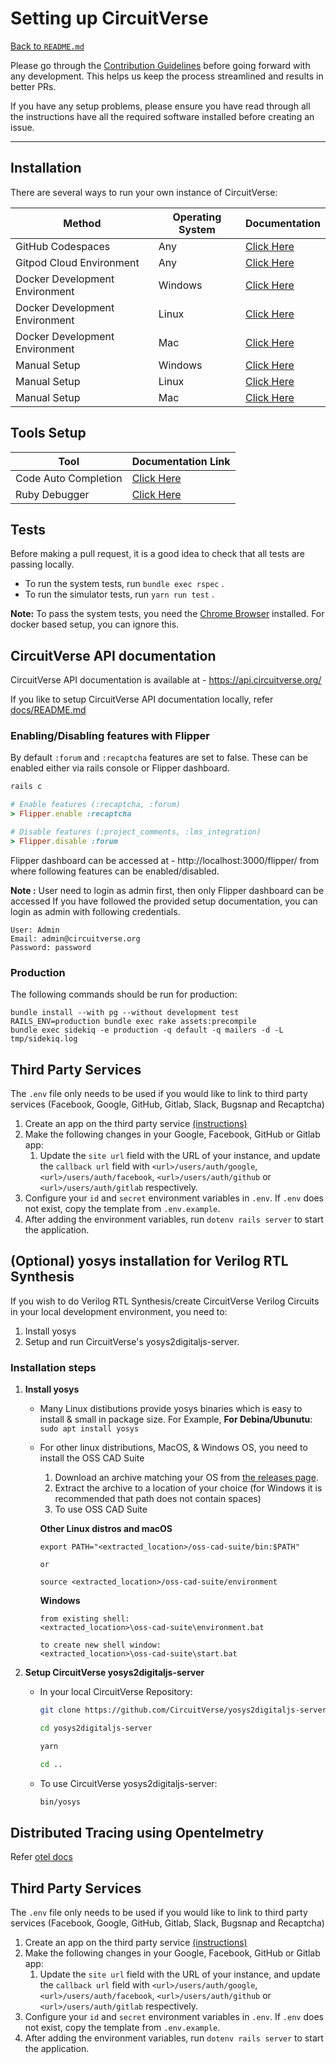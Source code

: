 # Setting up CircuitVerse
[Back to `README.md`](README.md)

Please go through the [Contribution Guidelines](CONTRIBUTING.md) before going forward with any development. This helps us keep the process streamlined and results in better PRs.

If you have any setup problems, please ensure you have read through all the instructions have all the required software installed before creating an issue.

---

## Installation
There are several ways to run your own instance of CircuitVerse:

| Method | Operating System | Documentation |
| --- | --- | --- |
| GitHub Codespaces | Any | [Click Here](https://github.com/CircuitVerse/CircuitVerse/tree/master/installation_docs/remote_development.md#github-codespaces) |
| Gitpod Cloud Environment | Any | [Click Here](https://github.com/CircuitVerse/CircuitVerse/tree/master/installation_docs/remote_development.md#gitpod-cloud-environment) |
| Docker Development Environment | Windows | [Click Here](https://github.com/CircuitVerse/CircuitVerse/tree/master/installation_docs/docker.md#windows) |
| Docker Development Environment | Linux | [Click Here](https://github.com/CircuitVerse/CircuitVerse/tree/master/installation_docs/docker.md#linux) |
| Docker Development Environment | Mac | [Click Here](https://github.com/CircuitVerse/CircuitVerse/tree/master/installation_docs/docker.md#macos) |
| Manual Setup | Windows | [Click Here](https://github.com/CircuitVerse/CircuitVerse/tree/master/installation_docs/manual/windows.md) |
| Manual Setup | Linux | [Click Here](https://github.com/CircuitVerse/CircuitVerse/tree/master/installation_docs/manual/linux.md) |
| Manual Setup | Mac | [Click Here](https://github.com/CircuitVerse/CircuitVerse/tree/master/installation_docs/manual/mac.md) |

## Tools Setup
| Tool | Documentation Link |
| --- | --- |
| Code Auto Completion | [Click Here](https://github.com/CircuitVerse/CircuitVerse/blob/master/LSP-SETUP.MD) |
| Ruby Debugger | [Click Here](https://github.com/CircuitVerse/CircuitVerse/blob/master/DEBUGGER-SETUP.md) |

## Tests
Before making a pull request, it is a good idea to check that all tests are passing locally.

- To run the system tests, run `bundle exec rspec` .
- To run the simulator tests, run `yarn run test` .

**Note:** To pass the system tests, you need the [Chrome Browser](https://www.google.com/chrome/) installed. For docker based setup, you can ignore this.


## CircuitVerse API documentation
CircuitVerse API documentation is available at - https://api.circuitverse.org/

If you like to setup CircuitVerse API documentation locally, refer [docs/README.md](docs/README.md)


### Enabling/Disabling features with Flipper 
By default `:forum` and `:recaptcha` features are set to false. These can be enabled either via rails console or Flipper dashboard.
```ruby
rails c

# Enable features (:recaptcha, :forum)
> Flipper.enable :recaptcha

# Disable features (:project_comments, :lms_integration)
> Flipper.disable :forum
```
Flipper dashboard can be accessed at - http://localhost:3000/flipper/ from where following features can be enabled/disabled.

**Note :** User need to login as admin first, then only Flipper dashboard can be accessed
If you have followed the provided setup documentation, you can login as admin with following credentials.
```
User: Admin
Email: admin@circuitverse.org
Password: password
```

### Production
The following commands should be run for production:
```
bundle install --with pg --without development test
RAILS_ENV=production bundle exec rake assets:precompile
bundle exec sidekiq -e production -q default -q mailers -d -L tmp/sidekiq.log
```

## Third Party Services
The `.env` file only needs to be used if you would like to link to third party services (Facebook, Google, GitHub, Gitlab, Slack, Bugsnap and Recaptcha)

1. Create an app on the third party service [(instructions)](https://github.com/CircuitVerse/CircuitVerse/wiki/Create-Apps)
2. Make the following changes in your Google, Facebook, GitHub or Gitlab app:
   1.  Update the `site url` field with the URL of your instance, and update the `callback url` field with `<url>/users/auth/google`, `<url>/users/auth/facebook`, `<url>/users/auth/github` or `<url>/users/auth/gitlab`  respectively.
3. Configure your `id` and `secret` environment variables in `.env`. If `.env` does not exist, copy the template from `.env.example`.
4. After adding the environment variables, run `dotenv rails server` to start the application.

## (Optional) yosys installation for Verilog RTL Synthesis
If you wish to do Verilog RTL Synthesis/create CircuitVerse Verilog Circuits in your local development environment, you need to:
1. Install yosys
2. Setup and run CircuitVerse's yosys2digitaljs-server.

### Installation steps
1. **Install yosys**
   - Many Linux distibutions provide yosys binaries which is easy to install & small in package size. For Example,
**For Debina/Ubunutu**:
  ```sudo apt install yosys```
   - For other linux distributions, MacOS, & Windows OS, you need to install the OSS CAD Suite
      1. Download an archive matching your OS from [the releases page](https://github.com/YosysHQ/oss-cad-suite-build/releases/latest).
      2. Extract the archive to a location of your choice (for Windows it is recommended that path does not contain spaces)
      3. To use OSS CAD Suite

      **Other Linux distros and macOS**
      ```shell
      export PATH="<extracted_location>/oss-cad-suite/bin:$PATH"

      or

      source <extracted_location>/oss-cad-suite/environment
      ```
      **Windows**
      ```
      from existing shell:
      <extracted_location>\oss-cad-suite\environment.bat

      to create new shell window:
      <extracted_location>\oss-cad-suite\start.bat
      ```

2. **Setup CircuitVerse yosys2digitaljs-server**
    - In your local CircuitVerse Repository:
      ```sh
      git clone https://github.com/CircuitVerse/yosys2digitaljs-server.git

      cd yosys2digitaljs-server

      yarn

      cd ..
      ```
    - To use CircuitVerse yosys2digitaljs-server:
      ```sh
      bin/yosys
      ```

## Distributed Tracing using Opentelmetry

Refer [otel docs](./.otel)

## Third Party Services
The `.env` file only needs to be used if you would like to link to third party services (Facebook, Google, GitHub, Gitlab, Slack, Bugsnap and Recaptcha)

1. Create an app on the third party service [(instructions)](https://github.com/CircuitVerse/CircuitVerse/wiki/Create-Apps)
2. Make the following changes in your Google, Facebook, GitHub or Gitlab app:
   1.  Update the `site url` field with the URL of your instance, and update the `callback url` field with `<url>/users/auth/google`, `<url>/users/auth/facebook`, `<url>/users/auth/github` or `<url>/users/auth/gitlab`  respectively.
3. Configure your `id` and `secret` environment variables in `.env`. If `.env` does not exist, copy the template from `.env.example`.
4. After adding the environment variables, run `dotenv rails server` to start the application.
